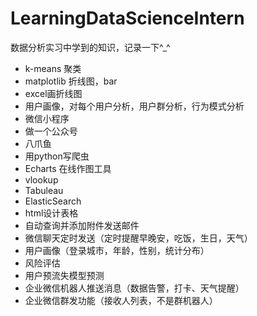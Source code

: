 # LearningDataScienceIntern
数据分析实习中学到的知识，记录一下^_^

- k-means 聚类
- matplotlib 折线图，bar
- excel画折线图
- 用户画像，对每个用户分析，用户群分析，行为模式分析
- 微信小程序
- 做一个公众号
- 八爪鱼
- 用python写爬虫
- Echarts 在线作图工具
- vlookup
- Tabuleau
- ElasticSearch
- html设计表格
- 自动查询并添加附件发送邮件
- 微信聊天定时发送（定时提醒早晚安，吃饭，生日，天气）
- 用户画像（登录城市，年龄，性别，统计分布）
- 风险评估
- 用户预流失模型预测
- 企业微信机器人推送消息（数据告警，打卡、天气提醒）
- 企业微信群发功能（接收人列表，不是群机器人）
